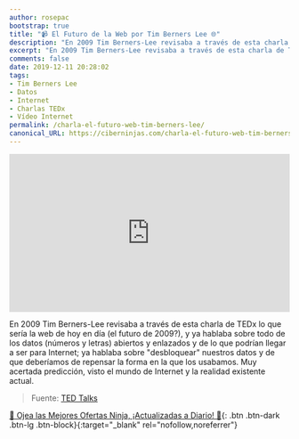 ```yaml
---
author: rosepac
bootstrap: true
title: "📹 El Futuro de la Web por Tim Berners Lee 🌐"
description: "En 2009 Tim Berners-Lee revisaba a través de esta charla de TEDx lo que sería la web de hoy en día Internet y la Web."
excerpt: "En 2009 Tim Berners-Lee revisaba a través de esta charla de TEDx lo que sería la web de hoy en día Internet y la Web."
comments: false
date: 2019-12-11 20:28:02
tags:
- Tim Berners Lee
- Datos
- Internet
- Charlas TEDx
- Vídeo Internet
permalink: /charla-el-futuro-web-tim-berners-lee/
canonical_URL: https://ciberninjas.com/charla-el-futuro-web-tim-berners-lee/
---
```


<div style="max-width:854px"><div style="position:relative;height:0;padding-bottom:56.25%"><iframe src="https://embed.ted.com/talks/lang/es/tim_berners_lee_the_next_web" width="854" height="480" style="position:absolute;left:0;top:0;width:100%;height:100%" frameborder="0" scrolling="no" allowfullscreen></iframe></div></div>

En 2009 Tim Berners-Lee revisaba a través de esta charla de TEDx lo que sería la web de hoy en día (el futuro de 2009?), y ya hablaba sobre todo de los datos (números y letras) abiertos y enlazados y de lo que podrían llegar a ser para Internet; ya hablaba sobre "desbloquear" nuestros datos y de que deberíamos de repensar la forma en la que los usabamos. Muy acertada predicción, visto el mundo de Internet y la realidad existente actual.

> Fuente: [TED Talks](https://www.ted.com/talks/tim_berners_lee_the_next_web)

[🎁 Ojea las Mejores Ofertas Ninja, ¡Actualizadas a Diario! 🛒](https://www.amazon.es/shop/cibercursos){: .btn .btn-dark .btn-lg .btn-block}{:target="_blank" rel="nofollow,noreferrer"}